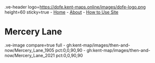 .ve-header logo=https://dofe.kent-maps.online/images/dofe-logo.png height=60 sticky=true
	- [Home](/)
	- [About](/about)
	- [How to Use Site](/howto)

# Mercery Lane

.ve-image compare=true full
    - gh:kent-map/images/then-and-now/Mercery_Lane_1905 pct:0,0,90,90
    - gh:kent-map/images/then-and-now/Mercery_Lane_2021 pct:0,0,90,90
